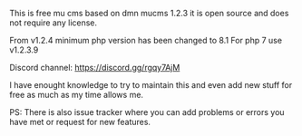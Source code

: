 This is free mu cms based on dmn mucms 1.2.3 it is open source and does not require any license.

From v1.2.4 minimum php version has been changed to 8.1
For php 7 use v1.2.3.9

Discord channel: https://discord.gg/rgqy7AjM

I have enought knowledge to try to maintain this and even add new stuff for free as much as my time allows me.

PS: There is also issue tracker where you can add problems or errors you have met or request for new features. 


